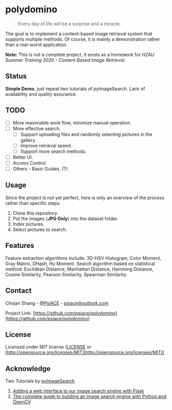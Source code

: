 # polydomino

> Every day of life will be a surprise and a miracle.

The goal is to implement a content-based image retrieval system that supports multiple methods. Of course, it is mainly a demonstration rather than a real-world application.

**Note:** This is not a complete project, it exists as a homework for *HZAU Summer Training 2020 - Content Based Image Retrieval*.

## Status

**Simple Demo**, just repeat two tutorials of pyImageSearch. Lack of availability and quality assurance.

## TODO

- [ ] More reasonable work flow, minimize manual operation.
- [ ] More effective search. 
    - [ ] Support uploading files and randomly selecting pictures in the gallery.
    - [ ] Improve retrieval speed.
    - [ ] Support more search methods.
- [ ] Better UI.
- [ ] Access Control.
- [ ] Others - Basic Guides. (?)

## Usage

Since the project is not yet perfect, here is only an overview of the process rather than specific steps.

1. Clone this repository.
2. Put the images (**JPG Only**) into the dataset folder.
3. Index pictures.
4. Select pictures to search.

## Features

Feature extraction algorithms include: 3D-HSV Histogram, Color Moment, Gray Matrix, DHash, Hu Moment.
Search algorithm based on statistical method: Euclidean Distance, Manhattan Distance, Hamming Distance, Cosine Similarity, Pearson Similarity, Spearman Similarity.

## Contact

Chojan Shang - [@PsiACE](https://github.com/psiace) - <psiace@outlook.com>

Project Link: [https://github.com/psiace/polydomino](https://github.com/psiace/polydomino)

## License

Licensed under MIT license ([LICENSE](./LICENSE) or [http://opensource.org/licenses/MIT](http://opensource.org/licenses/MIT))

## Acknowledge

Two Tutorials by [pyImageSearch](https://www.pyimagesearch.com/)

1. [Adding a web interface to our image search engine with Flask](http://www.pyimagesearch.com/2014/12/08/adding-web-interface-image-search-engine-flask/)
2. [The complete guide to building an image search engine with Python and OpenCV](http://www.pyimagesearch.com/2014/12/01/complete-guide-building-image-search-engine-python-opencv/)
